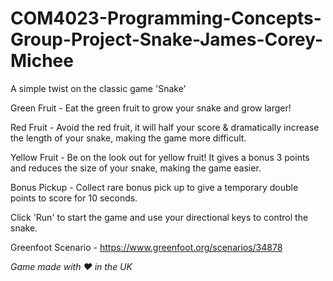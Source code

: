 # COM4023-Programming-Concepts-Group-Project-Snake-James-Corey-Michee

A simple twist on the classic game 'Snake'

Green Fruit - Eat the green fruit to grow your snake and grow larger!

Red Fruit - Avoid the red fruit, it will half your score & dramatically increase the length of your snake, making the game more difficult.

Yellow Fruit - Be on the look out for yellow fruit! It gives a bonus 3 points and reduces the size of your snake, making the game easier.

Bonus Pickup - Collect rare bonus pick up to give a temporary double points to score for 10 seconds.

Click 'Run' to start the game and use your directional keys to control the snake.

Greenfoot Scenario - https://www.greenfoot.org/scenarios/34878

*Game made with ❤️ in the UK*

